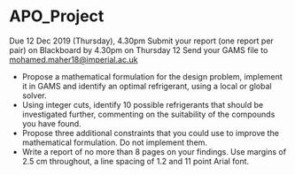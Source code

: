 # APO_Project
Due 12 Dec 2019 (Thursday), 4.30pm
  Submit your report (one report per pair) on Blackboard by 4.30pm on Thursday 12
  Send your GAMS file to mohamed.maher18@imperial.ac.uk
  
- Propose a mathematical formulation for the design problem, implement it in GAMS
and identify an optimal refrigerant, using a local or global solver.
- Using integer cuts, identify 10 possible refrigerants that should be investigated further,
commenting on the suitability of the compounds you have found.
- Propose three additional constraints that you could use to improve the mathematical
formulation. Do not implement them.
- Write a report of no more than 8 pages on your findings. Use margins of 2.5 cm
throughout, a line spacing of 1.2 and 11 point Arial font.
